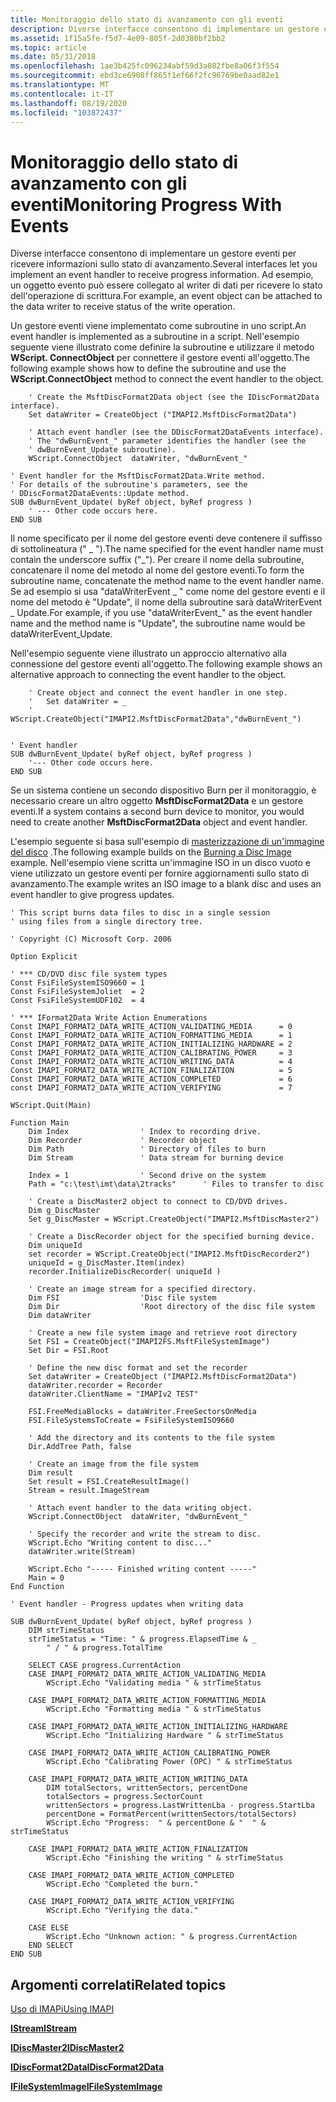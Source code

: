 ```yaml
---
title: Monitoraggio dello stato di avanzamento con gli eventi
description: Diverse interfacce consentono di implementare un gestore eventi per ricevere informazioni sullo stato di avanzamento. Ad esempio, un oggetto evento può essere collegato al writer di dati per ricevere lo stato dell'operazione di scrittura.
ms.assetid: 1f15a5fe-f5d7-4e09-805f-2d0380bf2bb2
ms.topic: article
ms.date: 05/31/2018
ms.openlocfilehash: 1ae3b425fc096234abf59d3a082fbe8a06f3f554
ms.sourcegitcommit: ebd3ce6908ff865f1ef66f2fc96769be0aad82e1
ms.translationtype: MT
ms.contentlocale: it-IT
ms.lasthandoff: 08/19/2020
ms.locfileid: "103872437"
---
```

# <a name="monitoring-progress-with-events"></a><span data-ttu-id="f83ac-104">Monitoraggio dello stato di avanzamento con gli eventi</span><span class="sxs-lookup"><span data-stu-id="f83ac-104">Monitoring Progress With Events</span></span>

<span data-ttu-id="f83ac-105">Diverse interfacce consentono di implementare un gestore eventi per ricevere informazioni sullo stato di avanzamento.</span><span class="sxs-lookup"><span data-stu-id="f83ac-105">Several interfaces let you implement an event handler to receive progress information.</span></span> <span data-ttu-id="f83ac-106">Ad esempio, un oggetto evento può essere collegato al writer di dati per ricevere lo stato dell'operazione di scrittura.</span><span class="sxs-lookup"><span data-stu-id="f83ac-106">For example, an event object can be attached to the data writer to receive status of the write operation.</span></span>

<span data-ttu-id="f83ac-107">Un gestore eventi viene implementato come subroutine in uno script.</span><span class="sxs-lookup"><span data-stu-id="f83ac-107">An event handler is implemented as a subroutine in a script.</span></span> <span data-ttu-id="f83ac-108">Nell'esempio seguente viene illustrato come definire la subroutine e utilizzare il metodo **WScript. ConnectObject** per connettere il gestore eventi all'oggetto.</span><span class="sxs-lookup"><span data-stu-id="f83ac-108">The following example shows how to define the subroutine and use the **WScript.ConnectObject** method to connect the event handler to the object.</span></span>


```VB
    ' Create the MsftDiscFormat2Data object (see the IDiscFormat2Data interface).
    Set dataWriter = CreateObject ("IMAPI2.MsftDiscFormat2Data")

    ' Attach event handler (see the DDiscFormat2DataEvents interface).
    ' The "dwBurnEvent_" parameter identifies the handler (see the 
    ' dwBurnEvent_Update subroutine).
    WScript.ConnectObject  dataWriter, "dwBurnEvent_"

' Event handler for the MsftDiscFormat2Data.Write method.
' For details of the subroutine's parameters, see the 
' DDiscFormat2DataEvents::Update method.
SUB dwBurnEvent_Update( byRef object, byRef progress )
    ' --- Other code occurs here. 
END SUB

```



<span data-ttu-id="f83ac-109">Il nome specificato per il nome del gestore eventi deve contenere il suffisso di sottolineatura (" \_ ").</span><span class="sxs-lookup"><span data-stu-id="f83ac-109">The name specified for the event handler name must contain the underscore suffix ("\_").</span></span> <span data-ttu-id="f83ac-110">Per creare il nome della subroutine, concatenare il nome del metodo al nome del gestore eventi.</span><span class="sxs-lookup"><span data-stu-id="f83ac-110">To form the subroutine name, concatenate the method name to the event handler name.</span></span> <span data-ttu-id="f83ac-111">Se ad esempio si usa "dataWriterEvent \_ " come nome del gestore eventi e il nome del metodo è "Update", il nome della subroutine sarà dataWriterEvent \_ Update.</span><span class="sxs-lookup"><span data-stu-id="f83ac-111">For example, if you use "dataWriterEvent\_" as the event handler name and the method name is "Update", the subroutine name would be dataWriterEvent\_Update.</span></span>

<span data-ttu-id="f83ac-112">Nell'esempio seguente viene illustrato un approccio alternativo alla connessione del gestore eventi all'oggetto.</span><span class="sxs-lookup"><span data-stu-id="f83ac-112">The following example shows an alternative approach to connecting the event handler to the object.</span></span>


```VB
    ' Create object and connect the event handler in one step.
    '   Set dataWriter = _
    '   WScript.CreateObject("IMAPI2.MsftDiscFormat2Data","dwBurnEvent_")


' Event handler  
SUB dwBurnEvent_Update( byRef object, byRef progress )
    '--- Other code occurs here. 
END SUB
```



<span data-ttu-id="f83ac-113">Se un sistema contiene un secondo dispositivo Burn per il monitoraggio, è necessario creare un altro oggetto **MsftDiscFormat2Data** e un gestore eventi.</span><span class="sxs-lookup"><span data-stu-id="f83ac-113">If a system contains a second burn device to monitor, you would need to create another **MsftDiscFormat2Data** object and event handler.</span></span>

<span data-ttu-id="f83ac-114">L'esempio seguente si basa sull'esempio di [masterizzazione di un'immagine del disco](burning-a-disc.md) .</span><span class="sxs-lookup"><span data-stu-id="f83ac-114">The following example builds on the [Burning a Disc Image](burning-a-disc.md) example.</span></span> <span data-ttu-id="f83ac-115">Nell'esempio viene scritta un'immagine ISO in un disco vuoto e viene utilizzato un gestore eventi per fornire aggiornamenti sullo stato di avanzamento.</span><span class="sxs-lookup"><span data-stu-id="f83ac-115">The example writes an ISO image to a blank disc and uses an event handler to give progress updates.</span></span>


```VB
' This script burns data files to disc in a single session 
' using files from a single directory tree. 

' Copyright (C) Microsoft Corp. 2006

Option Explicit

' *** CD/DVD disc file system types
Const FsiFileSystemISO9660 = 1
Const FsiFileSystemJoliet  = 2
Const FsiFileSystemUDF102  = 4

' *** IFormat2Data Write Action Enumerations
Const IMAPI_FORMAT2_DATA_WRITE_ACTION_VALIDATING_MEDIA      = 0
Const IMAPI_FORMAT2_DATA_WRITE_ACTION_FORMATTING_MEDIA      = 1
Const IMAPI_FORMAT2_DATA_WRITE_ACTION_INITIALIZING_HARDWARE = 2
Const IMAPI_FORMAT2_DATA_WRITE_ACTION_CALIBRATING_POWER     = 3
Const IMAPI_FORMAT2_DATA_WRITE_ACTION_WRITING_DATA          = 4
Const IMAPI_FORMAT2_DATA_WRITE_ACTION_FINALIZATION          = 5
Const IMAPI_FORMAT2_DATA_WRITE_ACTION_COMPLETED             = 6
const IMAPI_FORMAT2_DATA_WRITE_ACTION_VERIFYING             = 7

WScript.Quit(Main)

Function Main
    Dim Index                ' Index to recording drive.
    Dim Recorder             ' Recorder object
    Dim Path                 ' Directory of files to burn
    Dim Stream               ' Data stream for burning device
    
    Index = 1                ' Second drive on the system
    Path = "c:\test\imt\data\2tracks"      ' Files to transfer to disc

    ' Create a DiscMaster2 object to connect to CD/DVD drives.
    Dim g_DiscMaster
    Set g_DiscMaster = WScript.CreateObject("IMAPI2.MsftDiscMaster2")

    ' Create a DiscRecorder object for the specified burning device.
    Dim uniqueId
    set recorder = WScript.CreateObject("IMAPI2.MsftDiscRecorder2")
    uniqueId = g_DiscMaster.Item(index)
    recorder.InitializeDiscRecorder( uniqueId )

    ' Create an image stream for a specified directory.
    Dim FSI                  'Disc file system
    Dim Dir                  'Root directory of the disc file system
    Dim dataWriter    
        
    ' Create a new file system image and retrieve root directory
    Set FSI = CreateObject("IMAPI2FS.MsftFileSystemImage")
    Set Dir = FSI.Root

    ' Define the new disc format and set the recorder
    Set dataWriter = CreateObject ("IMAPI2.MsftDiscFormat2Data")
    dataWriter.recorder = Recorder
    dataWriter.ClientName = "IMAPIv2 TEST"

    FSI.FreeMediaBlocks = dataWriter.FreeSectorsOnMedia
    FSI.FileSystemsToCreate = FsiFileSystemISO9660

    ' Add the directory and its contents to the file system 
    Dir.AddTree Path, false
        
    ' Create an image from the file system
    Dim result
    Set result = FSI.CreateResultImage()
    Stream = result.ImageStream
    
    ' Attach event handler to the data writing object.
    WScript.ConnectObject  dataWriter, "dwBurnEvent_"

    ' Specify the recorder and write the stream to disc.
    WScript.Echo "Writing content to disc..."
    dataWriter.write(Stream)

    WScript.Echo "----- Finished writing content -----"
    Main = 0
End Function

' Event handler - Progress updates when writing data

SUB dwBurnEvent_Update( byRef object, byRef progress )
    DIM strTimeStatus
    strTimeStatus = "Time: " & progress.ElapsedTime & _
        " / " & progress.TotalTime
   
    SELECT CASE progress.CurrentAction
    CASE IMAPI_FORMAT2_DATA_WRITE_ACTION_VALIDATING_MEDIA
        WScript.Echo "Validating media " & strTimeStatus

    CASE IMAPI_FORMAT2_DATA_WRITE_ACTION_FORMATTING_MEDIA
        WScript.Echo "Formatting media " & strTimeStatus
        
    CASE IMAPI_FORMAT2_DATA_WRITE_ACTION_INITIALIZING_HARDWARE
        WScript.Echo "Initializing Hardware " & strTimeStatus

    CASE IMAPI_FORMAT2_DATA_WRITE_ACTION_CALIBRATING_POWER
        WScript.Echo "Calibrating Power (OPC) " & strTimeStatus

    CASE IMAPI_FORMAT2_DATA_WRITE_ACTION_WRITING_DATA
        DIM totalSectors, writtenSectors, percentDone
        totalSectors = progress.SectorCount
        writtenSectors = progress.LastWrittenLba - progress.StartLba
        percentDone = FormatPercent(writtenSectors/totalSectors)
        WScript.Echo "Progress:  " & percentDone & "  " & strTimeStatus

    CASE IMAPI_FORMAT2_DATA_WRITE_ACTION_FINALIZATION
        WScript.Echo "Finishing the writing " & strTimeStatus
    
    CASE IMAPI_FORMAT2_DATA_WRITE_ACTION_COMPLETED
        WScript.Echo "Completed the burn."

    CASE IMAPI_FORMAT2_DATA_WRITE_ACTION_VERIFYING
        WScript.Echo "Verifying the data."

    CASE ELSE
        WScript.Echo "Unknown action: " & progress.CurrentAction
    END SELECT
END SUB
```



## <a name="related-topics"></a><span data-ttu-id="f83ac-116">Argomenti correlati</span><span class="sxs-lookup"><span data-stu-id="f83ac-116">Related topics</span></span>

<dl> <dt>

[<span data-ttu-id="f83ac-117">Uso di IMAPi</span><span class="sxs-lookup"><span data-stu-id="f83ac-117">Using IMAPI</span></span>](using-imapi.md)
</dt> <dt>

[<span data-ttu-id="f83ac-118">**IStream**</span><span class="sxs-lookup"><span data-stu-id="f83ac-118">**IStream**</span></span>](/windows/desktop/api/objidl/nn-objidl-istream)
</dt> <dt>

[<span data-ttu-id="f83ac-119">**IDiscMaster2**</span><span class="sxs-lookup"><span data-stu-id="f83ac-119">**IDiscMaster2**</span></span>](/windows/desktop/api/imapi2/nn-imapi2-idiscmaster2)
</dt> <dt>

[<span data-ttu-id="f83ac-120">**IDiscFormat2Data**</span><span class="sxs-lookup"><span data-stu-id="f83ac-120">**IDiscFormat2Data**</span></span>](/windows/desktop/api/imapi2/nn-imapi2-idiscformat2data)
</dt> <dt>

[<span data-ttu-id="f83ac-121">**IFileSystemImage**</span><span class="sxs-lookup"><span data-stu-id="f83ac-121">**IFileSystemImage**</span></span>](/windows/desktop/api/imapi2fs/nn-imapi2fs-ifilesystemimage)
</dt> </dl>

 

 